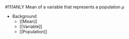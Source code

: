 #111ANLY 
Mean of a variable that represents a population
*μ*

* Background
	* [[Mean]]
	* [[Variable]]
	* [[Population]]